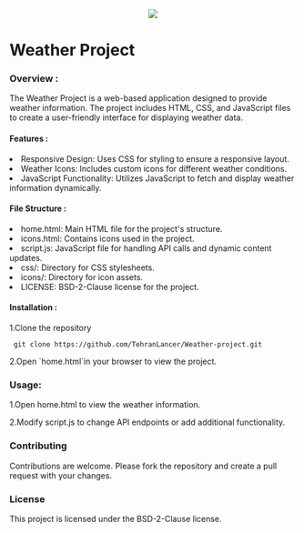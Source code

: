 <p align='center'>
 <img src="https://tehranlancer.com/media/2023/06/logo_lancer_h-2-copy.png">
</p>
<h1 align='cenetr'>Weather Project</h1>
<h3>Overview :</h3>
<p>The Weather Project is a web-based application designed to provide weather information. The project includes HTML, CSS, and JavaScript files to create a user-friendly interface for displaying weather data.</p>


<h4>Features :</h4>
<ui>
 <li>Responsive Design: Uses CSS for styling to ensure a responsive layout.</li>
 <li>Weather Icons: Includes custom icons for different weather conditions.</li>
 <li>JavaScript Functionality: Utilizes JavaScript to fetch and display weather information dynamically.</li>
</ui>

<h4>File Structure :</h4>

<ui>
<li>home.html: Main HTML file for the project's structure.</li>
<li>icons.html: Contains icons used in the project.</li>
<li>script.js: JavaScript file for handling API calls and dynamic content updates.</li>
<li>css/: Directory for CSS stylesheets.</li>
<li>icons/: Directory for icon assets.</li>
<li>LICENSE: BSD-2-Clause license for the project.</li>
</ui>

<h4>Installation :</h4>
<p>1.Clone the repository</p>

     git clone https://github.com/TehranLancer/Weather-project.git

<p>2.Open `home.html`in your browser to view the project.</p>

<h3>Usage:</h3>
<p>1.Open home.html to view the weather information.</p>
<p>2.Modify script.js to change API endpoints or add additional functionality.</p>

<h3>Contributing</h3>
<p>Contributions are welcome. Please fork the repository and create a pull request with your changes.</p>


<h3>License</h3>
<p>This project is licensed under the BSD-2-Clause license.</p>

